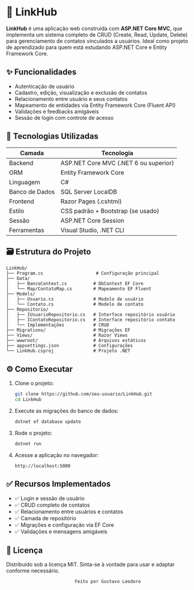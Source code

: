 # 📎 LinkHub 

**LinkHub** é uma aplicação web construída com **ASP.NET Core MVC**, que implementa um sistema completo de CRUD (Create, Read, Update, Delete) para gerenciamento de contatos vinculados a usuários. Ideal como projeto de aprendizado para quem está estudando ASP.NET Core e Entity Framework Core.

## ✨ Funcionalidades

- Autenticação de usuário
- Cadastro, edição, visualização e exclusão de contatos
- Relacionamento entre usuário e seus contatos
- Mapeamento de entidades via Entity Framework Core (Fluent API)
- Validações e feedbacks amigáveis
- Sessão de login com controle de acesso

## 🚀 Tecnologias Utilizadas

| Camada         | Tecnologia                          |
|----------------|--------------------------------------|
| Backend        | ASP.NET Core MVC (.NET 6 ou superior)|
| ORM            | Entity Framework Core               |
| Linguagem      | C#                                   |
| Banco de Dados | SQL Server LocalDB                  |
| Frontend       | Razor Pages (.cshtml)               |
| Estilo         | CSS padrão + Bootstrap (se usado)   |
| Sessão         | ASP.NET Core Session                |
| Ferramentas    | Visual Studio, .NET CLI             |

## 🗃️ Estrutura do Projeto

```
LinkHub/
├── Program.cs                    # Configuração principal
├── Data/
│   ├── BancoContext.cs          # DbContext EF Core
│   └── Map/ContatoMap.cs        # Mapeamento EF Fluent
├── Models/
│   ├── Usuario.cs               # Modelo de usuário
│   └── Contato.cs               # Modelo de contato
├── Repositorio/
│   ├── IUsuarioRepositorio.cs   # Interface repositório usuário
│   ├── IContatoRepositorio.cs   # Interface repositório contato
│   └── Implementações           # CRUD
├── Migrations/                  # Migrações EF
├── Views/                       # Razor Views
├── wwwroot/                     # Arquivos estáticos
├── appsettings.json             # Configurações
└── LinkHub.csproj               # Projeto .NET
```

## ⚙️ Como Executar

1. Clone o projeto:
   ```bash
   git clone https://github.com/seu-usuario/LinkHub.git
   cd LinkHub
   ```

2. Execute as migrações do banco de dados:
   ```bash
   dotnet ef database update
   ```

3. Rode o projeto:
   ```bash
   dotnet run
   ```

4. Acesse a aplicação no navegador:
   ```
   http://localhost:5000
   ```

## ✅ Recursos Implementados

- ✅ Login e sessão de usuário
- ✅ CRUD completo de contatos
- ✅ Relacionamento entre usuários e contatos
- ✅ Camada de repositório
- ✅ Migrações e configuração via EF Core
- ✅ Validações e mensagens amigáveis

## 📄 Licença

Distribuído sob a licença MIT. Sinta-se à vontade para usar e adaptar conforme necessário.


                              Feito por Gustavo Leodoro
 
